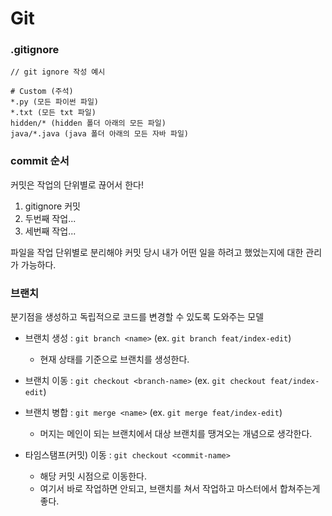 # Git

### .gitignore

```git
// git ignore 작성 예시

# Custom (주석)
*.py (모든 파이썬 파일)
*.txt (모든 txt 파일)
hidden/* (hidden 폴더 아래의 모든 파일)
java/*.java (java 폴더 아래의 모든 자바 파일)
```



### commit 순서

커밋은 작업의 단위별로 끊어서 한다! 

1. gitignore 커밋
2. 두번째 작업...
3. 세번째 작업...

파일을 작업 단위별로 분리해야 커밋 당시 내가 어떤 일을 하려고 했었는지에 대한 관리가 가능하다.



### 브랜치

분기점을 생성하고 독립적으로 코드를 변경할 수 있도록 도와주는 모델

- 브랜치 생성 : `git branch <name>` (ex. `git branch feat/index-edit`)
  - 현재 상태를 기준으로 브랜치를 생성한다.
- 브랜치 이동 : `git checkout <branch-name>` (ex. `git checkout feat/index-edit`)

- 브랜치 병합 : `git merge <name>` (ex. `git merge feat/index-edit`)
  - 머지는 메인이 되는 브랜치에서 대상 브랜치를 땡겨오는 개념으로 생각한다.
- 타임스탬프(커밋) 이동 : `git checkout <commit-name>`
  - 해당 커밋 시점으로 이동한다.
  - 여기서 바로 작업하면 안되고, 브랜치를 쳐서 작업하고 마스터에서 합쳐주는게 좋다.